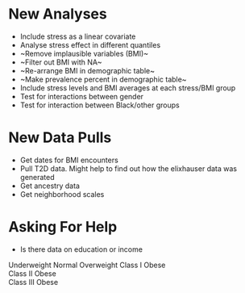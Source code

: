 # New Analyses

* Include stress as a linear covariate
* Analyse stress effect in different quantiles
* ~Remove implausible variables (BMI)~
* ~Filter out BMI with NA~
* ~Re-arrange BMI in demographic table~
* ~Make prevalence percent in demographic table~
* Include stress levels and BMI averages at each stress/BMI group 
* Test for interactions between gender
* Test for interaction between Black/other groups


# New Data Pulls

* Get dates for BMI encounters
* Pull T2D data.  Might help to find out how the elixhauser data was generated
* Get ancestry data
* Get neighborhood scales


# Asking For Help

* Is there data on education or income


Underweight
Normal
Overweight
Class I Obese	
Class II Obese	
Class III Obese	
